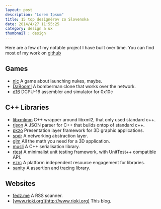 ```yaml
---
layout: post
description: "Lorem Ipsum"
title: 15 top designérov zo Slovenska
date: 2014/4/27 11:55:25
category: design a ux
thumbnail : design
---
```


Here are a few of my notable project I have built over time. You can
find most of my work on [github](https://github.com/rioki)

Games
-----
* [nlc](http://nlc.rioki.org)
  A game about launching nukes, maybe.  
* [DaBoom!](/daboom.html)
  A bomberman clone that works over the network.   
* [d16](http://github.com/rioki/d16)
  DCPU-16 assembler and simulator for 0x10c

C++ Libraries
-------------

* [libxmlmm](https://github.com/rioki/libxmlmm)
  C++ wrapper around libxml2, that only used standard c++. 
* [rjson](https://github.com/rioki/rjson)
  A JSON parser for C++ that builds ontop of standard c++.
* [pkzo](https://github.com/rioki/pkzo)
  Presentation layer framework for 3D graphic applications. 
* [spdr](https://github.com/rioki/spdr)
  A networking abstraction layer. 
* [glm](https://github.com/rioki/glm)
  All the math you need for a 3D application.  
* [musli](https://github.com/rioki/musli)
  A C++ serialisation library.  
* [rtest](https://github.com/rioki/rtest)
  A minimalist unit testing framework, with UnitTest++ compatible API.  
* [ezrc](https://github.com/rioki/ezrc)
  A platform independent resource engagement for libraries. 
* [sanity](https://github.com/rioki/sanity)
  A assertion and tracing library.

Websites
--------

* [fedz.me](http://fedz.me)
  A RSS scanner.
* [www.rioki.org](http://www.rioki.org)
  This blog.
